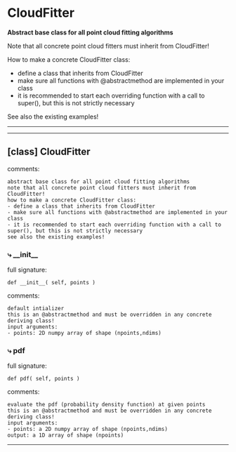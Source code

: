 # CloudFitter  
  
**Abstract base class for all point cloud fitting algorithms** 

Note that all concrete point cloud fitters must inherit from CloudFitter!  

How to make a concrete CloudFitter class:
- define a class that inherits from CloudFitter
- make sure all functions with @abstractmethod are implemented in your class
- it is recommended to start each overriding function with a call to super(), but this is not strictly necessary

See also the existing examples!
- - -
  
  
- - -
## [class] CloudFitter  
comments:  
```text  
abstract base class for all point cloud fitting algorithms  
note that all concrete point cloud fitters must inherit from CloudFitter!  
how to make a concrete CloudFitter class:  
- define a class that inherits from CloudFitter  
- make sure all functions with @abstractmethod are implemented in your class  
- it is recommended to start each overriding function with a call to super(), but this is not strictly necessary  
see also the existing examples!  
```  
### &#10551; \_\_init\_\_  
full signature:  
```text  
def __init__( self, points )  
```  
comments:  
```text  
default intializer  
this is an @abstractmethod and must be overridden in any concrete deriving class!  
input arguments:  
- points: 2D numpy array of shape (npoints,ndims)  
```  
### &#10551; pdf  
full signature:  
```text  
def pdf( self, points )  
```  
comments:  
```text  
evaluate the pdf (probability density function) at given points  
this is an @abstractmethod and must be overridden in any concrete deriving class!  
input arguments:  
- points: a 2D numpy array of shape (npoints,ndims)  
output: a 1D array of shape (npoints)  
```  
- - -  
  
